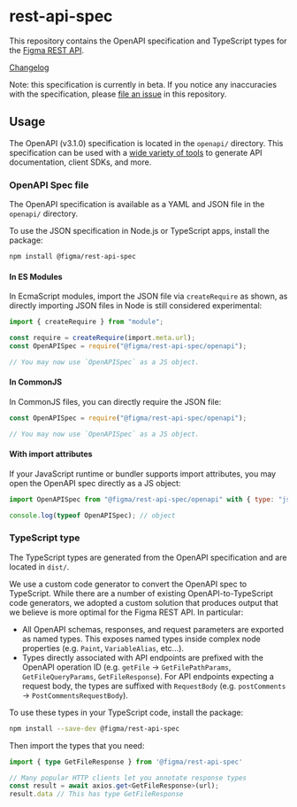 # rest-api-spec

This repository contains the OpenAPI specification and TypeScript types for the [Figma REST API](https://www.figma.com/developers/api).

[Changelog](https://www.figma.com/developers/api#changelog)

Note: this specification is currently in beta. If you notice any inaccuracies with the specification, please [file an issue](https://github.com/figma/rest-api-spec/issues) in this repository.

## Usage

The OpenAPI (v3.1.0) specification is located in the `openapi/` directory. This specification can be used with a [wide variety of tools](https://tools.openapis.org/) to generate API documentation, client SDKs, and more.

### OpenAPI Spec file

The OpenAPI specification is available as a YAML and JSON file in the `openapi/` directory.

To use the JSON specification in Node.js or TypeScript apps, install the package:

```sh
npm install @figma/rest-api-spec
```

#### In ES Modules

In EcmaScript modules, import the JSON file via `createRequire` as shown, as directly importing JSON files in Node is still considered experimental:

```ts
import { createRequire } from "module";

const require = createRequire(import.meta.url);
const OpenAPISpec = require("@figma/rest-api-spec/openapi");

// You may now use `OpenAPISpec` as a JS object.
```

#### In CommonJS

In CommonJS files, you can directly require the JSON file:

```cjs
const OpenAPISpec = require("@figma/rest-api-spec/openapi");

// You may now use `OpenAPISpec` as a JS object.
```

#### With import attributes

If your JavaScript runtime or bundler supports import attributes, you may open the OpenAPI spec directly as a JS object:

```js
import OpenAPISpec from "@figma/rest-api-spec/openapi" with { type: "json" };

console.log(typeof OpenAPISpec); // object
```


### TypeScript type

The TypeScript types are generated from the OpenAPI specification and are located in `dist/`.

We use a custom code generator to convert the OpenAPI spec to TypeScript. While there are a number of existing OpenAPI-to-TypeScript code generators, we adopted a custom solution that produces output that we believe is more optimal for the Figma REST API. In particular:

- All OpenAPI schemas, responses, and request parameters are exported as named types. This exposes named types inside complex node properties (e.g. `Paint`, `VariableAlias`, etc...).
- Types directly associated with API endpoints are prefixed with the OpenAPI operation ID (e.g. `getFile` -> `GetFilePathParams`, `GetFileQueryParams`, `GetFileResponse`). For API endpoints expecting a request body, the types are suffixed with `RequestBody` (e.g. `postComments` -> `PostCommentsRequestBody`).

To use these types in your TypeScript code, install the package:

```sh
npm install --save-dev @figma/rest-api-spec
```

Then import the types that you need:

```ts
import { type GetFileResponse } from '@figma/rest-api-spec'

// Many popular HTTP clients let you annotate response types
const result = await axios.get<GetFileResponse>(url);
result.data // This has type GetFileResponse
```


